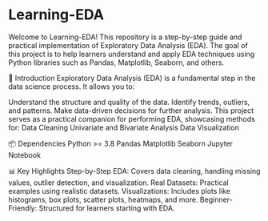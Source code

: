 # Learning-EDA

Welcome to Learning-EDA! This repository is a step-by-step guide and practical implementation of Exploratory Data Analysis (EDA). The goal of this project is to help learners understand and apply EDA techniques using Python libraries such as Pandas, Matplotlib, Seaborn, and others.

📝 Introduction
Exploratory Data Analysis (EDA) is a fundamental step in the data science process. It allows you to:

Understand the structure and quality of the data.
Identify trends, outliers, and patterns.
Make data-driven decisions for further analysis.
This project serves as a practical companion for performing EDA, showcasing methods for:
Data Cleaning
Univariate and Bivariate Analysis
Data Visualization

📦 Dependencies
Python >= 3.8
Pandas
Matplotlib
Seaborn
Jupyter Notebook

📊 Key Highlights
Step-by-Step EDA: Covers data cleaning, handling missing values, outlier detection, and visualization.
Real Datasets: Practical examples using realistic datasets.
Visualizations: Includes plots like histograms, box plots, scatter plots, heatmaps, and more.
Beginner-Friendly: Structured for learners starting with EDA.
